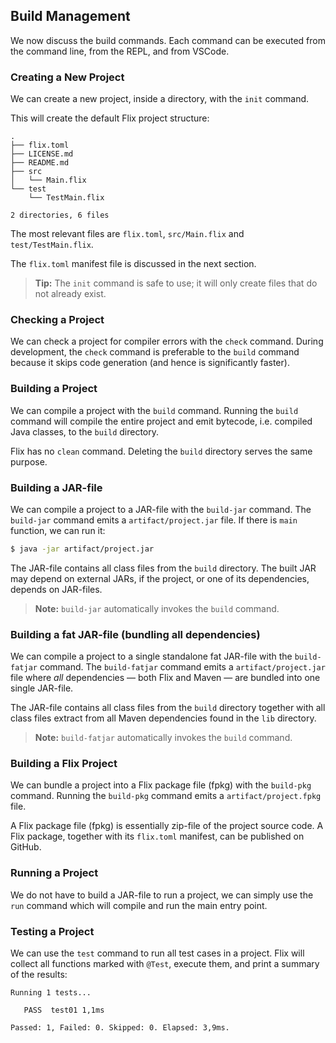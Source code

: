 ## Build Management

We now discuss the build commands. Each command can be executed from the command
line, from the REPL, and from VSCode. 

### Creating a New Project

We can create a new project, inside a directory, with the `init` command. 

This will create the default Flix project structure:

```
.
├── flix.toml
├── LICENSE.md
├── README.md
├── src
│   └── Main.flix
└── test
    └── TestMain.flix

2 directories, 6 files
```

The most relevant files are `flix.toml`, `src/Main.flix` and
`test/TestMain.flix`.

The `flix.toml` manifest file is discussed in the next section.

> **Tip:** The `init` command is safe to use; it will only create files that do
> not already exist. 

### Checking a Project

We can check a project for compiler errors with the `check` command. During
development, the `check` command is preferable to the `build` command because it
skips code generation (and hence is significantly faster). 

### Building a Project

We can compile a project with the `build` command. Running the `build` command
will compile the entire project and emit bytecode, i.e. compiled Java classes,
to the `build` directory.

Flix has no `clean` command. Deleting the `build` directory serves the same
purpose.

### Building a JAR-file

We can compile a project to a JAR-file with the `build-jar` command. The
`build-jar` command emits a `artifact/project.jar` file. If there is `main`
function, we can run it: 

```bash
$ java -jar artifact/project.jar
```

The JAR-file contains all class files from the `build` directory. The built JAR
may depend on external JARs, if the project, or one of its dependencies, depends
on JAR-files.

> **Note:** `build-jar` automatically invokes the `build` command.

### Building a fat JAR-file (bundling all dependencies)

We can compile a project to a single standalone fat JAR-file with the
`build-fatjar` command. The `build-fatjar` command emits a
`artifact/project.jar` file where _all_ dependencies — both Flix and Maven — are
bundled into one single JAR-file. 

The JAR-file contains all class files from the `build` directory together with
all class files extract from all Maven dependencies found in the `lib`
directory. 

> **Note:** `build-fatjar` automatically invokes the `build` command.

### Building a Flix Project

We can bundle a project into a Flix package file (fpkg) with the `build-pkg`
command. Running the `build-pkg` command emits a `artifact/project.fpkg` file.

A Flix package file (fpkg) is essentially zip-file of the project source code. A
Flix package, together with its `flix.toml` manifest, can be published on
GitHub.

### Running a Project

We do not have to build a JAR-file to run a project, we can simply use the `run`
command which will compile and run the main entry point.

### Testing a Project

We can use the `test` command to run all test cases in a project. Flix will
collect all functions marked with `@Test`, execute them, and print a summary of
the results:

```
Running 1 tests...

   PASS  test01 1,1ms

Passed: 1, Failed: 0. Skipped: 0. Elapsed: 3,9ms.
```

